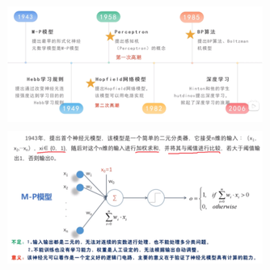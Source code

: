 ![](../photo/Pasted%20image%2020240511181900.png)

![](../photo/Pasted%20image%2020240511182020.png)

